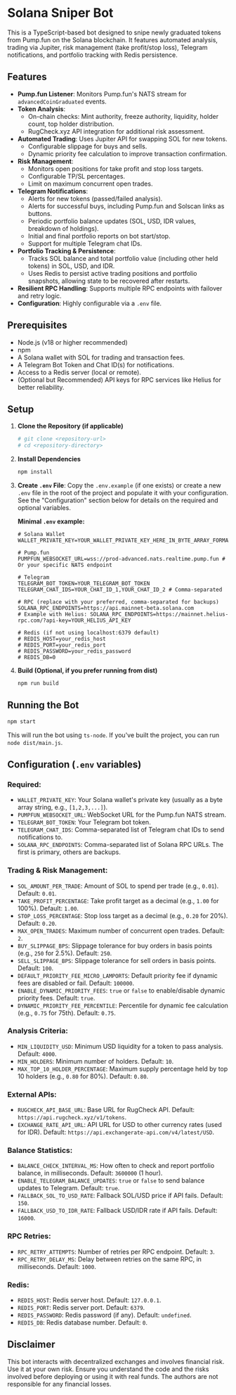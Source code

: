 # Solana Sniper Bot

This is a TypeScript-based bot designed to snipe newly graduated tokens from Pump.fun on the Solana blockchain. It features automated analysis, trading via Jupiter, risk management (take profit/stop loss), Telegram notifications, and portfolio tracking with Redis persistence.

## Features

-   **Pump.fun Listener**: Monitors Pump.fun's NATS stream for `advancedCoinGraduated` events.
-   **Token Analysis**:
    -   On-chain checks: Mint authority, freeze authority, liquidity, holder count, top holder distribution.
    -   RugCheck.xyz API integration for additional risk assessment.
-   **Automated Trading**: Uses Jupiter API for swapping SOL for new tokens.
    -   Configurable slippage for buys and sells.
    -   Dynamic priority fee calculation to improve transaction confirmation.
-   **Risk Management**:
    -   Monitors open positions for take profit and stop loss targets.
    -   Configurable TP/SL percentages.
    -   Limit on maximum concurrent open trades.
-   **Telegram Notifications**:
    -   Alerts for new tokens (passed/failed analysis).
    *   Alerts for successful buys, including Pump.fun and Solscan links as buttons.
    *   Periodic portfolio balance updates (SOL, USD, IDR values, breakdown of holdings).
    *   Initial and final portfolio reports on bot start/stop.
    *   Support for multiple Telegram chat IDs.
-   **Portfolio Tracking & Persistence**:
    *   Tracks SOL balance and total portfolio value (including other held tokens) in SOL, USD, and IDR.
    *   Uses Redis to persist active trading positions and portfolio snapshots, allowing state to be recovered after restarts.
-   **Resilient RPC Handling**: Supports multiple RPC endpoints with failover and retry logic.
-   **Configuration**: Highly configurable via a `.env` file.

## Prerequisites

-   Node.js (v18 or higher recommended)
-   npm
-   A Solana wallet with SOL for trading and transaction fees.
-   A Telegram Bot Token and Chat ID(s) for notifications.
-   Access to a Redis server (local or remote).
-   (Optional but Recommended) API keys for RPC services like Helius for better reliability.

## Setup

1.  **Clone the Repository (if applicable)**
    ```bash
    # git clone <repository-url>
    # cd <repository-directory>
    ```

2.  **Install Dependencies**
    ```bash
    npm install
    ```

3.  **Create `.env` File**:
    Copy the `.env.example` (if one exists) or create a new `.env` file in the root of the project and populate it with your configuration. See the "Configuration" section below for details on the required and optional variables.

    **Minimal `.env` example:**
    ```env
    # Solana Wallet
    WALLET_PRIVATE_KEY=YOUR_WALLET_PRIVATE_KEY_HERE_IN_BYTE_ARRAY_FORMAT

    # Pump.fun
    PUMPFUN_WEBSOCKET_URL=wss://prod-advanced.nats.realtime.pump.fun # Or your specific NATS endpoint

    # Telegram
    TELEGRAM_BOT_TOKEN=YOUR_TELEGRAM_BOT_TOKEN
    TELEGRAM_CHAT_IDS=YOUR_CHAT_ID_1,YOUR_CHAT_ID_2 # Comma-separated

    # RPC (replace with your preferred, comma-separated for backups)
    SOLANA_RPC_ENDPOINTS=https://api.mainnet-beta.solana.com 
    # Example with Helius: SOLANA_RPC_ENDPOINTS=https://mainnet.helius-rpc.com/?api-key=YOUR_HELIUS_API_KEY

    # Redis (if not using localhost:6379 default)
    # REDIS_HOST=your_redis_host
    # REDIS_PORT=your_redis_port
    # REDIS_PASSWORD=your_redis_password
    # REDIS_DB=0 
    ```

4.  **Build (Optional, if you prefer running from dist)**
    ```bash
    npm run build
    ```

## Running the Bot

```bash
npm start
```
This will run the bot using `ts-node`. If you've built the project, you can run `node dist/main.js`.

## Configuration (`.env` variables)

### Required:
-   `WALLET_PRIVATE_KEY`: Your Solana wallet's private key (usually as a byte array string, e.g., `[1,2,3,...]`).
-   `PUMPFUN_WEBSOCKET_URL`: WebSocket URL for the Pump.fun NATS stream.
-   `TELEGRAM_BOT_TOKEN`: Your Telegram bot token.
-   `TELEGRAM_CHAT_IDS`: Comma-separated list of Telegram chat IDs to send notifications to.
-   `SOLANA_RPC_ENDPOINTS`: Comma-separated list of Solana RPC URLs. The first is primary, others are backups.

### Trading & Risk Management:
-   `SOL_AMOUNT_PER_TRADE`: Amount of SOL to spend per trade (e.g., `0.01`). Default: `0.01`.
-   `TAKE_PROFIT_PERCENTAGE`: Take profit target as a decimal (e.g., `1.00` for 100%). Default: `1.00`.
-   `STOP_LOSS_PERCENTAGE`: Stop loss target as a decimal (e.g., `0.20` for 20%). Default: `0.20`.
-   `MAX_OPEN_TRADES`: Maximum number of concurrent open trades. Default: `2`.
-   `BUY_SLIPPAGE_BPS`: Slippage tolerance for buy orders in basis points (e.g., `250` for 2.5%). Default: `250`.
-   `SELL_SLIPPAGE_BPS`: Slippage tolerance for sell orders in basis points. Default: `100`.
-   `DEFAULT_PRIORITY_FEE_MICRO_LAMPORTS`: Default priority fee if dynamic fees are disabled or fail. Default: `100000`.
-   `ENABLE_DYNAMIC_PRIORITY_FEES`: `true` or `false` to enable/disable dynamic priority fees. Default: `true`.
-   `DYNAMIC_PRIORITY_FEE_PERCENTILE`: Percentile for dynamic fee calculation (e.g., `0.75` for 75th). Default: `0.75`.

### Analysis Criteria:
-   `MIN_LIQUIDITY_USD`: Minimum USD liquidity for a token to pass analysis. Default: `4000`.
-   `MIN_HOLDERS`: Minimum number of holders. Default: `10`.
-   `MAX_TOP_10_HOLDER_PERCENTAGE`: Maximum supply percentage held by top 10 holders (e.g., `0.80` for 80%). Default: `0.80`.

### External APIs:
-   `RUGCHECK_API_BASE_URL`: Base URL for RugCheck API. Default: `https://api.rugcheck.xyz/v1/tokens`.
-   `EXCHANGE_RATE_API_URL`: API URL for USD to other currency rates (used for IDR). Default: `https://api.exchangerate-api.com/v4/latest/USD`.

### Balance Statistics:
-   `BALANCE_CHECK_INTERVAL_MS`: How often to check and report portfolio balance, in milliseconds. Default: `3600000` (1 hour).
-   `ENABLE_TELEGRAM_BALANCE_UPDATES`: `true` or `false` to send balance updates to Telegram. Default: `true`.
-   `FALLBACK_SOL_TO_USD_RATE`: Fallback SOL/USD price if API fails. Default: `150`.
-   `FALLBACK_USD_TO_IDR_RATE`: Fallback USD/IDR rate if API fails. Default: `16000`.

### RPC Retries:
-   `RPC_RETRY_ATTEMPTS`: Number of retries per RPC endpoint. Default: `3`.
-   `RPC_RETRY_DELAY_MS`: Delay between retries on the same RPC, in milliseconds. Default: `1000`.

### Redis:
-   `REDIS_HOST`: Redis server host. Default: `127.0.0.1`.
-   `REDIS_PORT`: Redis server port. Default: `6379`.
-   `REDIS_PASSWORD`: Redis password (if any). Default: `undefined`.
-   `REDIS_DB`: Redis database number. Default: `0`.

## Disclaimer

This bot interacts with decentralized exchanges and involves financial risk. Use it at your own risk. Ensure you understand the code and the risks involved before deploying or using it with real funds. The authors are not responsible for any financial losses.

